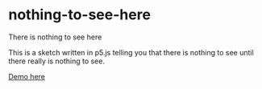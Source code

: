 # nothing-to-see-here
There is nothing to see here

This is a sketch written in p5.js telling you that there is nothing to see until there really is nothing to see.

[Demo here](https://tirtawr-nothing-to-see-here.glitch.me/)
